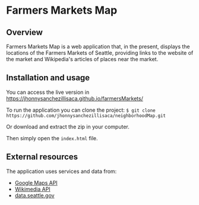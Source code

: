 Farmers Markets Map
============================

## Overview
Farmers Markets Map is a web application that, in the present, displays the locations of the Farmers Markets of Seattle, providing links to the website of the market and Wikipedia's articles of places near the market.

## Installation and usage
You can access the live version in https://jhonnysanchezillisaca.github.io/farmersMarkets/

To run the application you can clone the project:
`$ git clone https://github.com/jhonnysanchezillisaca/neighborhoodMap.git`

Or download and extract the zip in your computer.

Then simply open the `index.html` file.

## External resources
The application uses services and data from:
- [Google Maps API](https://developers.google.com/maps/)
- [Wikimedia API](https://www.mediawiki.org/wiki/API:Main_page)
- [data.seattle.gov](https://data.seattle.gov/)
